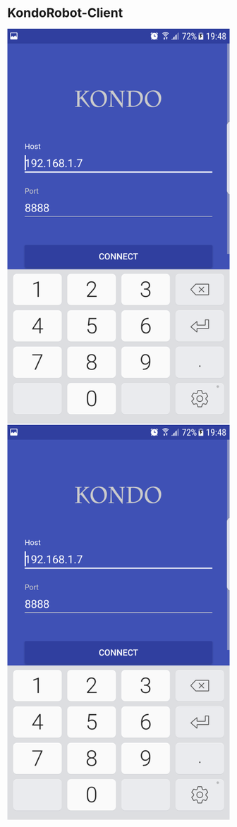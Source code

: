 # KondoRobot-Client

![alt-text-1](about/login2.png "title-1") ![alt-text-2](about/login2.png "title-2")
